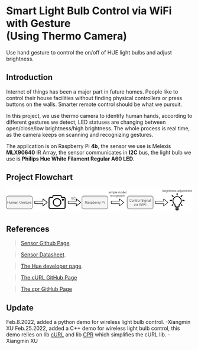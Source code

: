 # Smart Light Bulb Control via WiFi with Gesture <br />(Using Thermo Camera)
Use hand gesture to control the on/off of HUE light bulbs and adjust brightness.

## Introduction
Internet of things has been a major part in future homes. People like to control their house facilities without finding physical controllers or press buttons on the walls. Smarter remote control should be what we pursuit. 

In this project, we use thermo camera to identify human hands, according to different gestures we detect, LED statuses are changing between open/close/low brightness/high brightness. The whole process is real time, as the camera keeps on scanning and recognizing gestures.

The application is on Raspberry Pi **4b**, the sensor we use is Melexis **MLX90640** IR Array, the sensor communicates in **I2C** bus, the light bulb we use is **Philips Hue White Filament Regular A60 LED**.

## Project Flowchart
![](flowchart2.png)

## References
> [Sensor Github Page](https://github.com/melexis/mlx90640-library.git).

> [Sensor Datasheet](MLX90640-Datasheet-Melexis.pdf).

> [The Hue developer page](https://developers.meethue.com/).

> [The cURL GitHub Page](https://github.com/curl/curl.git)

> [The cpr GitHub Page](https://github.com/curl/curl.git)

## Update
Feb.8.2022, added a python demo for wireless light bulb control. -Xiangmin XU
Feb.25.2022, added a C++ demo for wireless light bulb control, this demo relies on lib [cURL](https://github.com/curl/curl.git) and lib [CPR](https://github.com/curl/curl.git) which simplifies the cURL lib. -Xiangmin XU

